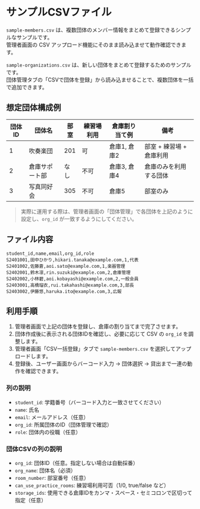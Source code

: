 # サンプルCSVファイル

`sample-members.csv` は、複数団体のメンバー情報をまとめて登録できるシンプルなサンプルです。  
管理者画面の CSV アップロード機能にそのまま読み込ませて動作確認できます。

`sample-organizations.csv` は、新しい団体をまとめて登録するためのサンプルです。  
団体管理タブの「CSVで団体を登録」から読み込ませることで、複数団体を一括で追加できます。

## 想定団体構成例

| 団体ID | 団体名           | 部室 | 練習場利用 | 倉庫割り当て例        | 備考                     |
|--------|------------------|------|------------|------------------------|--------------------------|
| 1      | 吹奏楽団         | 201  | 可         | 倉庫1, 倉庫2          | 部室 + 練習場 + 倉庫利用 |
| 2      | 倉庫サポート部   | なし | 不可       | 倉庫3, 倉庫4          | 倉庫のみを利用する団体   |
| 3      | 写真同好会       | 305  | 不可       | 倉庫5                  | 部室のみ                 |

> 実際に運用する際は、管理者画面の「団体管理」で各団体を上記のように設定し、`org_id` が一致するようにしてください。

## ファイル内容

```csv
student_id,name,email,org_id,role
S2401001,田中ひかり,hikari.tanaka@example.com,1,代表
S2401002,佐藤蒼,aoi.sato@example.com,1,楽器管理
S2402001,鈴木凛,rin.suzuki@example.com,2,倉庫管理
S2402002,小林碧,aoi.kobayashi@example.com,2,一般会員
S2403001,高橋瑠衣,rui.takahashi@example.com,3,部長
S2403002,伊藤悠,haruka.ito@example.com,3,広報
```

## 利用手順

1. 管理者画面で上記の団体を登録し、倉庫の割り当てまで完了させます。
2. 団体作成後に表示される団体IDを確認し、必要に応じて CSV の `org_id` を調整します。
3. 管理者画面「CSV一括登録」タブで `sample-members.csv` を選択してアップロードします。
4. 登録後、ユーザー画面からバーコード入力 → 団体選択 → 貸出まで一連の動作を確認できます。

### 列の説明

- `student_id`: 学籍番号（バーコード入力と一致させてください）
- `name`: 氏名
- `email`: メールアドレス（任意）
- `org_id`: 所属団体のID（団体管理で確認）
- `role`: 団体内の役職（任意）

### 団体CSVの列の説明

- `org_id`: 団体ID（任意。指定しない場合は自動採番）
- `org_name`: 団体名（必須）
- `room_number`: 部室番号（任意）
- `can_use_practice_rooms`: 練習場利用可否（1/0, true/false など）
- `storage_ids`: 使用できる倉庫IDをカンマ・スペース・セミコロンで区切って指定（任意）
